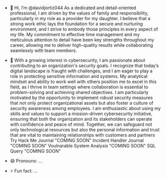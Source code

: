 - 👋 Hi, I’m @davidjortiz044 As a dedicated and detail-oriented professional, I am driven by the values of family and responsibility, particularly in my role as a provider for my daughter. I believe that a strong work ethic lays the foundation for a secure and nurturing environment, and I strive to embody those principles in every aspect of my life. My commitment to effective time management and my meticulous attention to detail have been key strengths throughout my career, allowing me to deliver high-quality results while collaborating seamlessly with team members.
- 👀 With a growing interest in cybersecurity, I am passionate about contributing to an organization's security goals. I recognize that today’s digital landscape is fraught with challenges, and I am eager to play a role in protecting sensitive information and systems. My analytical mindset and ability to work well with others position me to excel in this field, as I thrive in team settings where collaboration is essential to problem-solving and achieving shared objectives.
I am particularly motivated by the opportunity to implement robust security measures that not only protect organizational assets but also foster a culture of security awareness among employees. I am enthusiastic about using my skills and values to support a mission-driven cybersecurity initiative, ensuring that both the organization and its stakeholders can operate with confidence and peace of mind. Together, we can safeguard not only technological resources but also the personal information and trust that are vital to maintaining relationships with customers and partners
  Try Hack Me Journal  "COMING SOON"
  Incident Handler Journal "COMING SOON"
  Voulnarable System Analysis "COMING SOON"
  SQL Query "COMING SOON"

- 😄 Pronouns: ...
- ⚡ Fun fact: ...

<!---
davidjortiz044/davidjortiz044 is a ✨ special ✨ repository because its `README.md` (this file) appears on your GitHub profile.
You can click the Preview link to take a look at your changes.
--->
